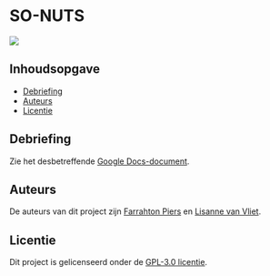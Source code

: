 # SO-NUTS
![](https://user-images.githubusercontent.com/90243819/169791205-bda89252-ade9-481a-bc4d-3426172338a6.png)

## Inhoudsopgave
- [Debriefing](#debriefing)
- [Auteurs](#auteurs)
- [Licentie](#licentie)

## Debriefing
Zie het desbetreffende [Google Docs-document](https://docs.google.com/document/d/1R5HVgPdiCVJCGNbnVKR9X-X0atmrH7mgfbT267NiflY/edit?usp=sharing).

## Auteurs
De auteurs van dit project zijn [Farrahton Piers](https://github.com/farrahton) en [Lisanne van Vliet](https://github.com/lisannevvliet).

## Licentie
Dit project is gelicenseerd onder de [GPL-3.0 licentie](https://github.com/lisannevvliet/so-nuts/blob/main/LICENSE).
